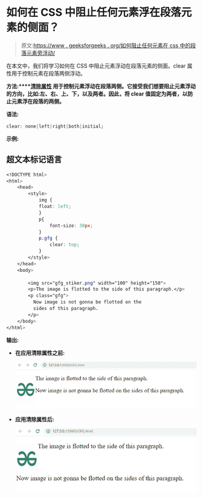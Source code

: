 # 如何在 CSS 中阻止任何元素浮在段落元素的侧面？

> 原文:[https://www . geeksforgeeks . org/如何阻止任何元素在 css 中的段落元素旁浮动/](https://www.geeksforgeeks.org/how-to-stop-any-element-to-be-floated-on-the-sides-of-paragraph-element-in-css/)

在本文中，我们将学习如何在 CSS 中阻止元素浮动在段落元素的侧面。clear 属性用于控制元素在段落两侧浮动。

**方法:****[**清除属性**](https://www.geeksforgeeks.org/css-clear-property/) 用于控制元素浮动在段落两侧。它接受我们想要阻止元素浮动的方向，比如:左、右、上、下，以及两者。因此，将 clear 值固定为两者，以防止元素浮在段落的两侧。**

****语法:****

```css
clear: none|left|right|both|initial;
```

****示例:****

## **超文本标记语言**

```css
<!DOCTYPE html>
<html>
    <head>
        <style>
            img {
            float: left;
            }
            p{
                font-size: 30px;    
            }
            p.gfg {
                clear: top;
            }
        </style>
    </head>
    <body>

        <img src="gfg_stiker.png" width="100" height="150">
        <p>The image is flotted to the side of this paragraph.</p>
        <p class="gfg">
          Now image is not gonna be flotted on the 
          sides of this paragraph.
        </p>
    </body>
</html>
```

****输出:****

*   **在应用清除属性之前:**

    **![](img/e49126d75a1c2203505a31d2e99e0bc9.png)**

*   **应用清除属性后:**

    **![](img/9bd0d196cabe0211cdde24b280c4e309.png)**